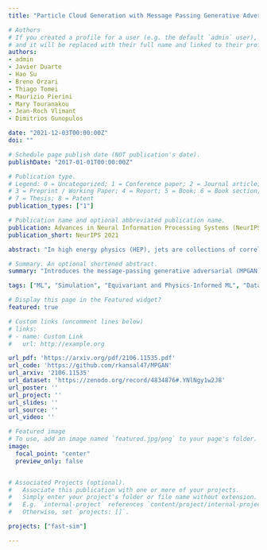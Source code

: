 ```yaml
---
title: "Particle Cloud Generation with Message Passing Generative Adversarial Networks"

# Authors
# If you created a profile for a user (e.g. the default `admin` user), write the username (folder name) here
# and it will be replaced with their full name and linked to their profile.
authors:
- admin
- Javier Duarte
- Hao Su
- Breno Orzari
- Thiago Tomei
- Maurizio Pierini
- Mary Touranakou
- Jean-Roch Vlimant
- Dimitrios Gunopulos

date: "2021-12-03T00:00:00Z"
doi: ""

# Schedule page publish date (NOT publication's date).
publishDate: "2017-01-01T00:00:00Z"

# Publication type.
# Legend: 0 = Uncategorized; 1 = Conference paper; 2 = Journal article;
# 3 = Preprint / Working Paper; 4 = Report; 5 = Book; 6 = Book section;
# 7 = Thesis; 8 = Patent
publication_types: ["1"]

# Publication name and optional abbreviated publication name.
publication: Advances in Neural Information Processing Systems (NeurIPS 2021)
publication_short: NeurIPS 2021

abstract: "In high energy physics (HEP), jets are collections of correlated particles produced ubiquitously in particle collisions such as those at the CERN Large Hadron Collider (LHC). Machine learning (ML)-based generative models, such as generative adversarial networks (GANs), have the potential to significantly accelerate LHC jet simulations. However, despite jets having a natural representation as a set of particles in momentum-space, a.k.a. a particle cloud, there exist no generative models applied to such a dataset. In this work, we introduce a new particle cloud dataset (JetNet), and apply to it existing point cloud GANs. Results are evaluated using (1) 1-Wasserstein distances between high- and low-level feature distributions, (2) a newly developed Fréchet ParticleNet Distance, and (3) the coverage and (4) minimum matching distance metrics. Existing GANs are found to be inadequate for physics applications, hence we develop a new message passing GAN (MPGAN), which outperforms existing point cloud GANs on virtually every metric and shows promise for use in HEP. We propose JetNet as a novel point-cloud-style dataset for the ML community to experiment with, and set MPGAN as a benchmark to improve upon for future generative models. Additionally, to facilitate research and improve accessibility and reproducibility in this area, we release the open-source JetNet Python package with interfaces for particle cloud datasets, implementations for evaluation and loss metrics, and more tools for ML in HEP development."

# Summary. An optional shortened abstract.
summary: "Introduces the message-passing generative adversarial (MPGAN) model and JetNet dataset. We found the physics-informed MPGAN model outperformed all existing point-cloud GANs in simulating high momentum jets."

tags: ["ML", "Simulation", "Equivariant and Physics-Informed ML", "Datasets"]

# Display this page in the Featured widget?
featured: true

# Custom links (uncomment lines below)
# links:
# - name: Custom Link
#   url: http://example.org

url_pdf: 'https://arxiv.org/pdf/2106.11535.pdf'
url_code: 'https://github.com/rkansal47/MPGAN'
url_arxiv: '2106.11535'
url_dataset: 'https://zenodo.org/record/4834876#.YNlNgy1w2J8'
url_poster: ''
url_project: ''
url_slides: ''
url_source: ''
url_video: ''

# Featured image
# To use, add an image named `featured.jpg/png` to your page's folder.
image:
  focal_point: "center"
  preview_only: false


# Associated Projects (optional).
#   Associate this publication with one or more of your projects.
#   Simply enter your project's folder or file name without extension.
#   E.g. `internal-project` references `content/project/internal-project/index.md`.
#   Otherwise, set `projects: []`.

projects: ["fast-sim"]

---
```

